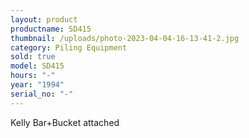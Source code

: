```yaml
---
layout: product
productname: SD415
thumbnail: /uploads/photo-2023-04-04-16-13-41-2.jpg
category: Piling Equipment
sold: true
model: SD415
hours: "-"
year: "1994"
serial_no: "-"
---
```

Kelly Bar+Bucket attached